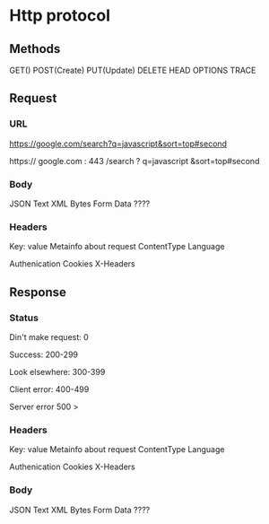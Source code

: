 # Http protocol 

## Methods
GET() POST(Create) PUT(Update) DELETE HEAD OPTIONS TRACE

## Request 

### URL
https://google.com/search?q=javascript&sort=top#second
            
https://   google.com : 443     /search ? q=javascript   &sort=top#second
<protocol> <host>       <port>  <path>    <query param = value>    <anchor>

### Body
JSON
Text
XML
Bytes
Form Data
????

### Headers
Key: value
Metainfo about request
ContentType
Language

Authenication
Cookies
X-Headers


## Response

### Status

Din't make request:
0

Success: 
200-299

Look elsewhere:
300-399

Client error:
400-499

Server error
500 >

### Headers

Key: value
Metainfo about request
ContentType
Language

Authenication
Cookies
X-Headers

### Body

JSON
Text
XML
Bytes
Form Data
????
